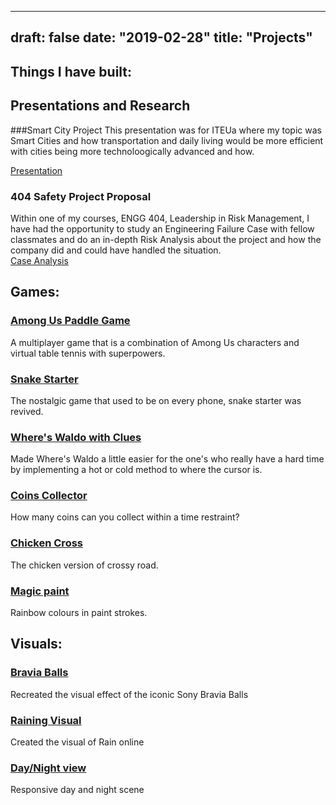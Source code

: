 
---
draft: false
date: "2019-02-28"
title: "Projects"
---

## Things I have built: 

## Presentations and Research
###Smart City Project 
This presentation was for ITEUa where my topic was Smart Cities and how transportation and daily living would be more efficient with cities being more technoloogically advanced and how. 

[Presentation](https://drive.google.com/file/d/1MTPO7fp5FhHgWZtfA2VDGEimKE4wC8iK/view?usp=drive_link)

### 404 Safety Project Proposal
Within one of my courses, ENGG 404, Leadership in Risk Management, I have had the opportunity to study an Engineering Failure Case with fellow classmates and do an in-depth Risk Analysis about the project and how the company did and could have handled the situation.  
[Case Analysis](https://drive.google.com/file/d/1IiCFP-sUUv_sJwDFY6R553Ja85A23-LA/view?usp=sharing)

## Games: 
### [Among Us Paddle Game](https://game1-6.glitch.me/)
A multiplayer game that is a combination of Among Us characters and virtual table tennis with superpowers. 

### [Snake Starter](https://cssi12-0.glitch.me/)
The nostalgic game that used to be on every phone, snake starter was revived. 

### [Where's Waldo with Clues](https://liela-nishtha.glitch.me/)
Made Where's Waldo a little easier for the one's who really have a hard time by implementing a hot or cold method to where the cursor is. 

### [Coins Collector](https://coinscollector.glitch.me/)
How many coins can you collect within a time restraint? 

### [Chicken Cross](https://aldo-nishtha-2.glitch.me/)
The chicken version of crossy road. 

### [Magic paint](https://rainbowpaintrer.glitch.me/)
Rainbow colours in paint strokes. 

## Visuals: 
### [Bravia Balls](https://joshua-nishtha.glitch.me/)
Recreated the visual effect of the iconic Sony Bravia Balls

### [Raining Visual](https://spangle-acidic-idea.glitch.me/)
Created the visual of Rain online

### [Day/Night view](https://flipswitchs.glitch.me/)
Responsive day and night scene

